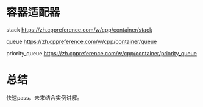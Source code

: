 
# 容器适配器

stack
https://zh.cppreference.com/w/cpp/container/stack

queue
https://zh.cppreference.com/w/cpp/container/queue

priority_queue
https://zh.cppreference.com/w/cpp/container/priority_queue


# 总结

快速pass。未来结合实例讲解。

